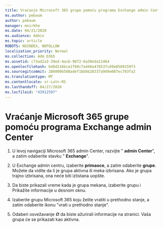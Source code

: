```yaml
---
title: Vraćanje Microsoft 365 grupe pomoću programa Exchange admin Center
ms.author: pebaum
author: pebaum
manager: mnirkhe
ms.date: 04/21/2020
ms.audience: Admin
ms.topic: article
ROBOTS: NOINDEX, NOFOLLOW
localization_priority: Normal
ms.collection: Adm_O365
ms.assetid: c73ad2a3-39ed-4acb-9872-6a38eda11464
ms.openlocfilehash: b40d216bce2f88c7ed48a470537c69e8589159f3
ms.sourcegitcommit: 286000b588adef1bbbb28337a9d9e087ec783fa2
ms.translationtype: MT
ms.contentlocale: sr-Latn-RS
ms.lasthandoff: 04/27/2020
ms.locfileid: "43912597"
---
```

# <a name="restore-an-microsoft-365-group-using-the-exchange-admin-center"></a>Vraćanje Microsoft 365 grupe pomoću programa Exchange admin Center

1. U levoj navigaciji Microsoft 365 admin Center, razvijte " **admin Center**", a zatim odaberite stavku " **Exchange**".
    
2. U Exchange admin centru, izaberite **primaoce**, a zatim odaberite **grupe**. Možete da vidite da li je grupa aktivna ili meka izbrisana. Ako je grupa trajno izbrisana, ona neće biti izlistana uopšte.
    
3. Da biste prikazali vreme kada je grupa mekana, izaberite grupu i Prikažite informacije u desnom oknu.
    
4. Izaberite grupu Microsoft 365 koju želite vratiti u prethodno stanje, a zatim odaberite ikonu "vrati u prethodno stanje".
    
5. Odaberi osvežavanje ![Ikona "Osveži"](media/6464df90-2a91-4c1f-92a6-9a38c7696ac3.gif) da biste ažurirali informacije na stranici. Vaša grupa će se prikazati kao aktivna. 
    


